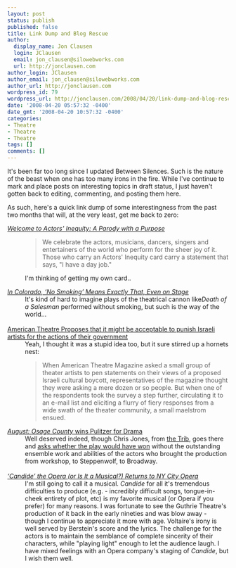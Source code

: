 ```yaml
---
layout: post
status: publish
published: false
title: Link Dump and Blog Rescue
author:
  display_name: Jon Clausen
  login: JClausen
  email: jon_clausen@silowebworks.com
  url: http://jonclausen.com
author_login: JClausen
author_email: jon_clausen@silowebworks.com
author_url: http://jonclausen.com
wordpress_id: 79
wordpress_url: http://jonclausen.com/2008/04/20/link-dump-and-blog-rescue/
date: '2008-04-20 05:57:32 -0400'
date_gmt: '2008-04-20 10:57:32 -0400'
categories:
- Theatre
- Theatre
- Theatre
tags: []
comments: []
---
```

<p>It's been far too long since I updated Between Silences.   Such is the nature of the beast when one has too many irons in the fire.   While I've continue to mark and place posts on interesting topics in draft status, I just haven't gotten back to editing, commenting, and posting them here. </p>
<p>As such, here's a quick link dump of some interestingness from the past two months that will, at the very least, get me back to zero:</p>
<dl>
<dt><a href="http://www.actorsinequity.org/index.html"><cite>Welcome to Actors' Inequity: A Parody with a Purpose</cite></a></dt>
<dd>
<blockquote>We celebrate the actors, musicians, dancers, singers and entertainers of the world who perform for the sheer joy of it. Those who carry an Actors' Inequity card carry a statement that says, "I have a day job."</p></blockquote>
<p>I'm thinking of getting my own card..</p>
<dd>
<dt><a href="http://www.nytimes.com/2008/03/21/us/21smoke.html?_r=1&ex=1364097600&en=cdb8cd0bcd04c289&ei=5088&partner=rssnyt&emc=rss&oref=slogin"><cite>In Colorado, ‘No Smoking’ Means Exactly That, Even on Stage</cite></a></dt>
<dd>It's kind of hard to imagine plays of the theatrical cannon like<cite>Death of a Salesman</cite> performed without smoking, but such is the way of the world...<br/><br/>
<dd>
<dt><a href="http://www.forward.com/articles/13080/">American Theatre Proposes that it might be acceptable to punish Israeli artists for the actions of their government</a></dt>
<dd>Yeah, I thought it was a stupid idea too, but it sure stirred up a hornets nest:</p>
<blockquote><p>When American Theatre Magazine asked a small group of theater artists to pen statements on their views of a proposed Israeli cultural boycott, representatives of the magazine thought they were asking a mere dozen or so people. But when one of the respondents took the survey a step further, circulating it to an e-mail list and eliciting a flurry of fiery responses from a wide swath of the theater community, a small maelstrom ensued.</p></blockquote>
<dd>
<dt><a href="http://leisureblogs.chicagotribune.com/the_theater_loop/2008/04/tracy-letts.html"><cite>August: Osage County</cite> wins Pulitzer for Drama</a></dt>
<dd>Well deserved indeed, though Chris Jones, from <a href="http://chicagotribune.com">the Trib</a>, goes there and <a href="http://leisureblogs.chicagotribune.com/the_theater_loop/2008/04/would-tracy-let.html">asks whether the play would have won</a> without the outstanding ensemble work and abilities of the actors who brought the production from workshop, to Steppenwolf, to Broadway.<br/><br/>
<dd>
<dt><a href="http://www.nytimes.com/2008/04/10/arts/music/10cand.html?_r=1&ex=1365652800&en=2bb79acb543afd6e&ei=5088&partner=rssnyt&emc=rss&oref=slogin"><cite>‘Candide’ the Opera (or Is It a Musical?) Returns to NY City Opera</cite></a></dt>
<dd>I'm still going to call it a musical.  <cite>Candide</cite> for all it's tremendous difficulties to produce (e.g. - incredibly difficult songs, tongue-in-cheek entirety of plot, etc) is my favorite musical (or Opera if you prefer) for many reasons.  I was fortunate to see the Guthrie Theatre's production of it back in the early nineties and was blow away - though I continue to appreciate it more with age.  Voltaire's irony is well served by Berstein's score and the lyrics.  The challenge for the actors is to maintain the semblance of complete sincerity of their characters, while "playing light" enough to let the audience laugh.  I have mixed feelings with an Opera company's staging of <cite>Candide</cite>, but I wish them well.<br/><br/>
<dd>
</dl>
